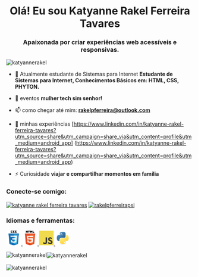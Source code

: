 <h1 align="center">Olá! Eu sou Katyanne Rakel Ferreira Tavares</h1>
<h3 align="center">Apaixonada por criar experiências web acessíveis e responsivas.</h3>

<p align="left"> <img src="https://komarev.com/ghpvc/?username=katyannerakel&label=Profile%20views&color=0e75b6&style=flat" alt="katyannerakel" /> </p>

- 🔭 Atualmente estudante de Sistemas para Internet **Estudante de Sistemas para Internet, Conhecimentos Básicos em: HTML, CSS, PHYTON.**

- 🤝 eventos **mulher tech sim senhor!**

- 📫 como chegar até mim: **rakelpferreira@outlook.com**

- 📄 minhas experiências [https://www.linkedin.com/in/katyanne-rakel-ferreira-tavares?utm_source=share&utm_campaign=share_via&utm_content=profile&utm_medium=android_app] (https://www.linkedin.com/in/katyanne-rakel-ferreira-tavares?utm_source=share&utm_campaign=share_via&utm_content=profile&utm_medium=android_app)

- ⚡ Curiosidade **viajar e compartilhar momentos em família**

<h3 align="left">Conecte-se comigo:</h3>
<p align="left">
<a href="https://linkedin.com/in/katyanne rakel ferreira tavares" target="blank"><img align="center" src="https://raw.githubusercontent.com/rahuldkjain/github-profile-readme-generator/master/src/images/icons/Social/linked-in-alt.svg" alt="katyanne rakel ferreira tavares" height="30" width="40" /></a>
<a href="https://instagram.com/rakelpferreirapsi" target="blank"><img align="center" src="https://raw.githubusercontent.com/rahuldkjain/github-profile-readme-generator/master/src/images/icons/Social/instagram.svg" alt="rakelpferreirapsi" height="30" width="40" /></a>
</p>

<h3 align="left">Idiomas e ferramentas:</h3>
<p align="left"> <a href="https://www.w3schools.com/css/" target="_blank" rel="noreferrer"> <img src="https://raw.githubusercontent.com/devicons/devicon/master/icons/css3/css3-original-wordmark.svg" alt="css3" width="40" height="40"/> </a> <a href="https://www.w3.org/html/" target="_blank" rel="noreferrer"> <img src="https://raw.githubusercontent.com/devicons/devicon/master/icons/html5/html5-original-wordmark.svg" alt="html5" width="40" height="40"/> </a> <a href="https://developer.mozilla.org/en-US/docs/Web/JavaScript" target="_blank" rel="noreferrer"> <img src="https://raw.githubusercontent.com/devicons/devicon/master/icons/javascript/javascript-original.svg" alt="javascript" width="40" height="40"/> </a> <a href="https://www.python.org" target="_blank" rel="noreferrer"> <img src="https://raw.githubusercontent.com/devicons/devicon/master/icons/python/python-original.svg" alt="python" width="40" height="40"/> </a> </p>

<p><img align="left" src="https://github-readme-stats.vercel.app/api/top-langs?username=katyannerakel&show_icons=true&locale=en&layout=compact" alt="katyannerakel" /></p>

<p> <img align="center" src="https://github-readme-stats.vercel.app/api?username=katyannerakel&show_icons=true&locale=en" alt="katyannerakel" /></p>

<p><img align="center" src="https://github-readme-streak-stats.herokuapp.com/?user=katyannerakel&" alt="katyannerakel" /></p>
